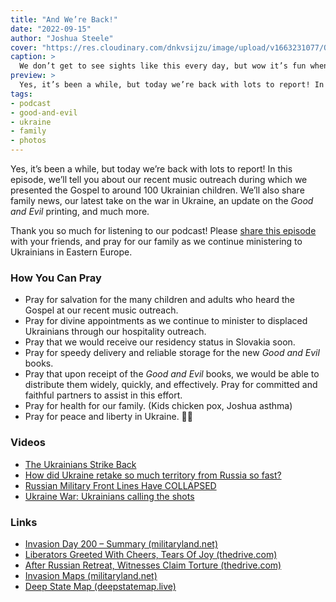 ```yaml
---
title: "And We’re Back!"
date: "2022-09-15"
author: "Joshua Steele"
cover: "https://res.cloudinary.com/dnkvsijzu/image/upload/v1663231077/OFReport/2022-09-15-and-we-re-back/music-outreach-1-1200x630_n2d3pm.jpg"
caption: >
  We don’t get to see sights like this every day, but wow it’s fun when it happens. Ukrainian kids, Ukrainian-language *Good and Evil* books. The Gospel is going out!
preview: >
  Yes, it’s been a while, but today we’re back with lots to report! In this episode, we’ll tell you about our recent music outreach during which we presented the Gospel to around 100 Ukrainian children. We’ll also share family news, our latest take on the war in Ukraine, an update on the *Good and Evil* printing, and much more.
tags:
- podcast
- good-and-evil
- ukraine
- family
- photos
---
```


Yes, it’s been a while, but today we’re back with lots to report! In this episode, we’ll tell you about our recent music outreach during which we presented the Gospel to around 100 Ukrainian children. We’ll also share family news, our latest take on the war in Ukraine, an update on the *Good and Evil* printing, and much more.

Thank you so much for listening to our podcast! Please [share this episode](https://podcasts.apple.com/us/podcast/journey-to-ukraine/id1613710582) with your friends, and pray for our family as we continue ministering to Ukrainians in Eastern Europe.

<article-spacer />

<div id="buzzsprout-player-11325975"></div><script src="https://www.buzzsprout.com/1953515/11325975-and-we-re-back.js?container_id=buzzsprout-player-11325975&player=small" type="text/javascript" charset="utf-8"></script>

### How You Can Pray
- Pray for salvation for the many children and adults who heard the Gospel at our recent music outreach.
- Pray for divine appointments as we continue to minister to displaced Ukrainians through our hospitality outreach.
- Pray that we would receive our residency status in Slovakia soon.
- Pray for speedy delivery and reliable storage for the new *Good and Evil* books.
- Pray that upon receipt of the *Good and Evil* books, we would be able to distribute them widely, quickly, and effectively. Pray for committed and faithful partners to assist in this effort.
- Pray for health for our family. (Kids chicken pox, Joshua asthma)
- Pray for peace and liberty in Ukraine. 💙💛

### Videos
- [The Ukrainians Strike Back](https://youtu.be/iAD684eczq8)
- [How did Ukraine retake so much territory from Russia so fast?](https://youtu.be/rSLMuMjeZ38)
- [Russian Military Front Lines Have COLLAPSED](https://youtu.be/bihU0FLH9To)
- [Ukraine War: Ukrainians calling the shots](https://youtu.be/8OMT6mqItxE)

### Links
- [Invasion Day 200 – Summary (militaryland.net)](https://militaryland.net/news/invasion-day-200-summary/)
- [Liberators Greeted With Cheers, Tears Of Joy (thedrive.com)](https://www.thedrive.com/the-war-zone/ukraine-situation-report-liberators-greeted-with-cheers-tears-of-joy)
- [After Russian Retreat, Witnesses Claim Torture (thedrive.com)](https://www.thedrive.com/the-war-zone/ukraine-situation-report-after-russian-retreat-witnesses-claim-torture)
- [Invasion Maps (militaryland.net)](https://militaryland.net/maps/invasion-maps/)
- [Deep State Map (deepstatemap.live)](https://deepstatemap.live/en)

<article-callout content="Keep scrolling for more photos! First up, more photos from our music outreach..." />

<article-image publicId="OFReport/2022-09-15-and-we-re-back/music-outreach-2_ljz1m2" width="768" caption="The kids were pretty excited to get their own copies of the *Good and Evil* comic books!" />

<article-image publicId="OFReport/2022-09-15-and-we-re-back/music-outreach-3_aem7a6" width="768" caption="This was our first chance to try out our new sound gear. We had a few glitches (almost got rained out!) but in the end God gave success!" />

<article-image publicId="OFReport/2022-09-15-and-we-re-back/music-outreach-4_tud8mh" height="768" caption="More kids reading the life-changing stories of the Bible in their own language" />

<article-image publicId="OFReport/2022-09-15-and-we-re-back/good-evil-palette_pjcqxn" height="768" caption="Freshly printed books, ready for trimming" />

<article-image publicId="OFReport/2022-09-15-and-we-re-back/good-evil-book_kgpyhq" height="768" caption="Can’t wait for these to arrive in L’viv and then go out across Ukraine!" />


<article-callout content="Next, some fun snaps from family life in Slovakia..." />

<article-image publicId="OFReport/2022-09-15-and-we-re-back/mia-birthday-cake_eypqsc" height="768" caption="Mia is now three years old! 🎂🎉" />

<article-image publicId="OFReport/2022-09-15-and-we-re-back/kelsie-kids-homeschooling_n8z4t0" width="768" caption="Rain or shine, Ukraine or Slovakia, war or peace — Kelsie keeps the homeschoolers moving forward!" />

<article-image publicId="OFReport/2022-09-15-and-we-re-back/abby-friends-camp_wsj4ab" width="768" caption="This summer Abby got to make some new friends at a youth camp in southern Slovakia." />

<article-image publicId="OFReport/2022-09-15-and-we-re-back/story-time-with-mom_iv0kvw" width="768" caption="Story time, snuggle time, Mommy time. Doesn’t get any better than this. 🥰" />

<article-image publicId="OFReport/2022-09-15-and-we-re-back/mia-big-smile_awzoow" height="768" caption="That smile! 💗" />

<article-image publicId="OFReport/2022-09-15-and-we-re-back/kids-playing-living-room_jbaci2" width="768" caption="Board games in the living room! Yes, it’s always this clean. Our kids don’t make messes, they just sit around quietly like this and smile. 😬😜" />

<article-image publicId="OFReport/2022-09-15-and-we-re-back/happy-kids_xdnslh" width="768" caption="We are blessed with a crew of happy kids!" />

<article-callout content="Hospitality Outreach" />

<article-image publicId="OFReport/2022-09-15-and-we-re-back/hospitality-outreach-1_injrpc" width="768" caption="Artem, his wife Iryna, and their three children were among the first to visit our home." />

<article-image publicId="OFReport/2022-09-15-and-we-re-back/hospitality-outreach-4_entkgf" width="768" caption="Adults at the big table, kiddos at the kids’ table." />

<article-image publicId="OFReport/2022-09-15-and-we-re-back/hospitality-outreach-2_blrbcd" width="768" caption="Hangin’ out, fixin’ food, shootin’ the breeze in Ukrainian. 💙💛" />

<article-image publicId="OFReport/2022-09-15-and-we-re-back/hospitality-outreach-3_iv5x4n" width="768" caption="Serhii and Nadiya visited us back at our apartment, and then again at our new house. They have three daughters, and we’ve enjoyed getting to know them!" />

<article-image publicId="OFReport/2022-09-15-and-we-re-back/horyoviis-steeles_fgbxuy" width="768" caption="The Horyovii family — Kolya, his wife Lyudmyla, and their children — are a Ukrainian family we met through our church here. They are believers from Cherkasy (central Ukraine) and we’re grateful for their fellowship!" />

<article-image publicId="OFReport/2022-09-15-and-we-re-back/horyovii-kids-table_irx0qv" width="768" caption="Lots of kids’ tables at our house 😅" />

<article-callout content="Service with Camp Žilina" />

<article-image publicId="OFReport/2022-09-15-and-we-re-back/joshua-train-station_ezevor" width="768" caption="Lately I’ve been driving lots of Ukrainians to train and bus stations as the return to their homeland. These two elderly ladies were headed for a point in the far east of Ukraine. Brave souls. 😬🙏🏻 The guy in the back is Nikita, one of the other volunteers at Camp Žilina." />

<article-image publicId="OFReport/2022-09-15-and-we-re-back/camp-zilina-loading-van_wlruhc" width="768" caption="These folks are leaving the main Camp Žilina facility for somewhat more permanent housing here in the city. Our little blue van has had the privilege of transporting quite a few Ukrainian families in its short life! 🚙🇺🇦" />

<article-image publicId="OFReport/2022-09-15-and-we-re-back/joshua-suitcase_uo94x6" width="768" caption="Slinging suitcases keeps me young. 😉" />

<article-callout content="Miss Jen Comes to Visit" />

<article-image publicId="OFReport/2022-09-15-and-we-re-back/jen-fam-ice-cream_pl8niv" width="768" caption="Jennifer Bielefeldt is a young lady from our church in Fort Worth. She’s visited us before in Ukraine, and she came again to see us in Slovakia!" />

<article-image publicId="OFReport/2022-09-15-and-we-re-back/jen-fam-castle-trip_x1xwzc" width="768" caption="Her visit was a good excuse to get out and see some sights, including our second tour of Slovakia’s beautiful [Castle of Spirits](https://goo.gl/maps/ii7n4qixAif8aFZG8)." />

<article-image publicId="OFReport/2022-09-15-and-we-re-back/steeles-mojs-river-walk_sr35yv" width="768" caption="One evening we all went for a walk around the reservoir near our village of Mojš and Jen snapped this family photo for us. God is good!" />

